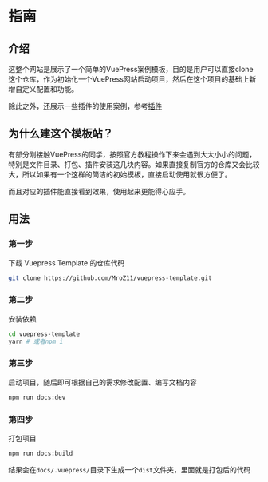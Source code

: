 # 指南

## 介绍
这整个网站是展示了一个简单的VuePress案例模板，目的是用户可以直接clone这个仓库，作为初始化一个VuePress网站启动项目，然后在这个项目的基础上新增自定义配置和功能。

除此之外，还展示一些插件的使用案例，参考[插件](./plugin)

## 为什么建这个模板站？
有部分刚接触VuePress的同学，按照官方教程操作下来会遇到大大小小的问题，特别是文件目录、打包、插件安装这几块内容。如果直接复制官方的仓库又会比较大，所以如果有一个这样的简洁的初始模板，直接启动使用就很方便了。

而且对应的插件能直接看到效果，使用起来更能得心应手。

## 用法

### 第一步

下载 Vuepress Template 的仓库代码
```sh
git clone https://github.com/MroZ11/vuepress-template.git
```

### 第二步
安装依赖
```sh
cd vuepress-template
yarn # 或者npm i
```

### 第三步
启动项目，随后即可根据自己的需求修改配置、编写文档内容
```sh
npm run docs:dev
```

### 第四步
打包项目
```sh
npm run docs:build
```
结果会在`docs/.vuepress/`目录下生成一个`dist`文件夹，里面就是打包后的代码